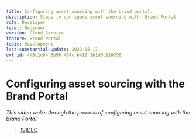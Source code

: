 ```yaml
---
title: Configuring asset sourcing with the brand portal.
description: Steps to configure asset sourcing with  Brand Portal
role: Developer
level: Beginner
version: Cloud Service
feature: Brand Portal
topic: Development
last-substantial-update: 2022-06-17
exl-id: 4f5c1e04-8b98-454c-b410-1b1d0e110798
---
```

# Configuring asset sourcing with the Brand Portal

*This video walks through the process of configuring asset sourcing with the Brand Portal.*

>[!VIDEO](https://video.tv.adobe.com/v/335451?quality=9&learn=on)
